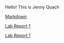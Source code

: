 Hello! This is Jenny Quach 

[Markdown](https://hoatuyet423.github.io/cse15l-lab-reports/jennyfile.html)

[Lab Report 1](lab-report-1-week-2.html)

[Lab Report 1](https://hoatuyet423.github.io/<your-lab-reports-repo>/lab-report-1-week-2.html)
